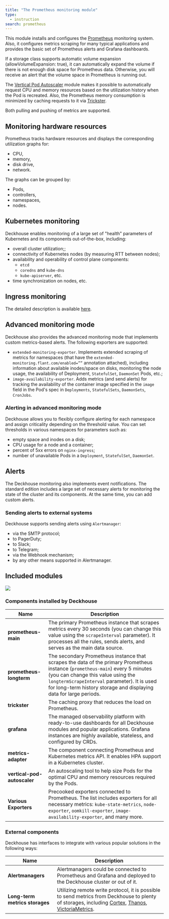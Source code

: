 ```yaml
---
title: "The Prometheus monitoring module"
type:
  - instruction
search: prometheus
---
```


This module installs and configures the [Prometheus](https://prometheus.io/) monitoring system. Also, it configures metrics scraping for many typical applications and provides the basic set of Prometheus alerts and Grafana dashboards.

If a storage class supports automatic volume expansion (allowVolumeExpansion: true), it can automatically expand the volume if there is not enough disk space for Prometheus data. Otherwise, you will receive an alert that the volume space in Prometheus is running out.

The [Vertical Pod Autoscaler](../../modules/302-vertical-pod-autoscaler/) module makes it possible to automatically request CPU and memory resources based on the utilization history when the Pod is recreated. Also, the Prometheus memory consumption is minimized by caching requests to it via [Trickster](https://github.com/trickstercache/trickster).

Both pulling and pushing of metrics are supported.

## Monitoring hardware resources

Prometheus tracks hardware resources and displays the corresponding utilization graphs for:
- CPU,
- memory,
- disk drive,
- network.

The graphs can be grouped by:
- Pods,
- controllers,
- namespaces,
- nodes.

## Kubernetes monitoring

Deckhouse enables monitoring of a large set of "health" parameters of Kubernetes and its components out-of-the-box, including:
- overall cluster utilization;;
- connectivity of Kubernetes nodes (by measuring RTT between nodes);
- availability and operability of control plane components:
  - `etcd`
  - `coredns` and `kube-dns`
  - `kube-apiserver`, etc.
- time synchronization on nodes, etc.

## Ingress monitoring

The detailed description is available [here](../../modules/402-ingress-nginx/#monitoring-and-statistics).

## Advanced monitoring mode

Deckhouse also provides the advanced monitoring mode that implements custom metrics-based alerts. The following exporters are supported:
- `extended-monitoring-exporter`. Implements extended scraping of metrics for namespaces (that have the `extended-monitoring.flant.com/enabled=””` annotation attached), including information about available inodes/space on disks, monitoring the node usage, the availability of Deployment, `StatefulSet`, `DaemonSet` Pods, etc.;
- `image-availability-exporter`.  Adds metrics (and send alerts) for tracking the availability of the container image specified in the `image` field in the Pod's spec in `Deployments`, `StatefulSets`, `DaemonSets`, `CronJobs`.

### Alerting in advanced monitoring mode

Deckhouse allows you to flexibly configure alerting for each namespace and assign criticality depending on the threshold value. You can set thresholds in various namespaces for parameters such as:
- empty space and inodes on a disk;
- CPU usage for a node and a container;
- percent of 5xx errors on `nginx-ingress`;
- number of unavailable Pods in a `Deployment`, `StatefulSet`, `DaemonSet`.

## Alerts

The Deckhouse monitoring also implements event notifications. The standard edition includes a large set of necessary alerts for monitoring the state of the cluster and its components. At the same time, you can add custom alerts.

### Sending alerts to external systems

Deckhouse supports sending alerts using `Alertmanager`:
- via the SMTP protocol;
- to PagerDuty;
- to Slack;
- to Telegram;
- via the Webhook mechanism;
- by any other means supported in Alertmanager.

## Included modules

<img src="../../images/300-prometheus/prometheus_monitoring.svg">

### Components installed by Deckhouse

| Name                        | Description                                                                                                                                                                                                                                                                              |
|-----------------------------|------------------------------------------------------------------------------------------------------------------------------------------------------------------------------------------------------------------------------------------------------------------------------------------|
| **prometheus-main**         | The primary Prometheus instance that scrapes metrics every 30 seconds (you can change this value using the `scrapeInterval` parameter). It processes all the rules, sends alerts, and serves as the main data source.                                                                    |
| **prometheus-longterm**     | The secondary Prometheus instance that scrapes the data of the primary Prometheus instance (`prometheus-main`) every 5 minutes (you can change this value using the `longtermScrapeInterval` parameter). It is used for long-term history storage and displaying data for large periods. |
| **trickster**               | The caching proxy that reduces the load on Prometheus.                                                                                                                                                                                                                                   |
| **grafana**                 | The managed observability platform with ready-to-use dashboards for all Deckhouse modules and popular applications. Grafana instances are highly available, stateless, and configured by CRDs.                                                                                           |
| **metrics-adapter**         | The component connecting Prometheus and Kubernetes metrics API. It enables HPA support in a Kubernetes cluster.                                                                                                                                                                          |
| **vertical-pod-autoscaler** | An autoscaling tool to help size Pods for the optimal CPU and memory resources required by the Pods.                                                                                                                                                                                     |
| **Various Exporters**       | Precooked exporters connected to Prometheus. The list includes exporters for all necessary metrics: `kube-state-metrics`, `node-exporter`, `oomkill-exporter`, `image-availability-exporter`, and many more.                                                                             |

### External components

Deckhouse has interfaces to integrate with various popular solutions in the following ways:

| Name                           | Description                                                                                                                                      |
|--------------------------------|--------------------------------------------------------------------------------------------------------------------------------------------------|
| **Alertmanagers**              | Alertmanagers could be connected to Prometheus and Grafana and deployed to the Deckhouse cluster or out of it.                                   |
| **Long-term metrics storages** | Utilizing remote write protocol, it is possible to send metrics from Deckhouse to plenty of storages, including [Cortex](https://www.cortex.io/), [Thanos](https://thanos.io/), [VictoriaMetrics](https://victoriametrics.com/products/open-source/). |
